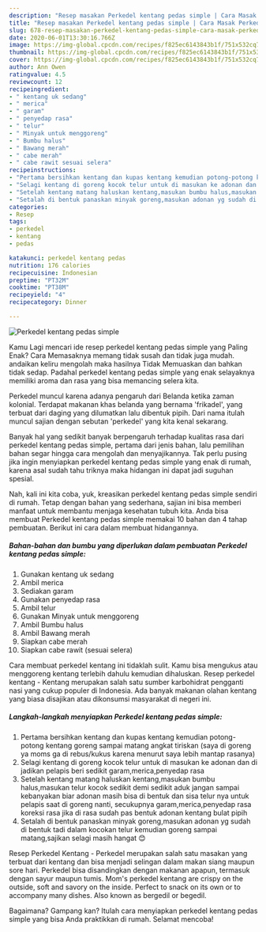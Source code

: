 ```yaml
---
description: "Resep masakan Perkedel kentang pedas simple | Cara Masak Perkedel kentang pedas simple Yang Enak Banget"
title: "Resep masakan Perkedel kentang pedas simple | Cara Masak Perkedel kentang pedas simple Yang Enak Banget"
slug: 678-resep-masakan-perkedel-kentang-pedas-simple-cara-masak-perkedel-kentang-pedas-simple-yang-enak-banget
date: 2020-06-01T13:30:16.766Z
image: https://img-global.cpcdn.com/recipes/f825ec6143843b1f/751x532cq70/perkedel-kentang-pedas-simple-foto-resep-utama.jpg
thumbnail: https://img-global.cpcdn.com/recipes/f825ec6143843b1f/751x532cq70/perkedel-kentang-pedas-simple-foto-resep-utama.jpg
cover: https://img-global.cpcdn.com/recipes/f825ec6143843b1f/751x532cq70/perkedel-kentang-pedas-simple-foto-resep-utama.jpg
author: Ann Owen
ratingvalue: 4.5
reviewcount: 12
recipeingredient:
- " kentang uk sedang"
- " merica"
- " garam"
- " penyedap rasa"
- " telur"
- " Minyak untuk menggoreng"
- " Bumbu halus"
- " Bawang merah"
- " cabe merah"
- " cabe rawit sesuai selera"
recipeinstructions:
- "Pertama bersihkan kentang dan kupas kentang kemudian potong-potong kentang goreng sampai matang angkat tiriskan (saya di goreng ya moms ga di rebus/kukus karena menurut saya lebih mantap rasanya)"
- "Selagi kentang di goreng kocok telur untuk di masukan ke adonan dan di jadikan pelapis beri sedikit garam,merica,penyedap rasa"
- "Setelah kentang matang haluskan kentang,masukan bumbu halus,masukan telur kocok sedikit demi sedikit aduk jangan sampai kebanyakan biar adonan masih bisa di bentuk dan sisa telur nya untuk pelapis saat di goreng nanti, secukupnya garam,merica,penyedap rasa koreksi rasa jika di rasa sudah pas bentuk adonan kentang bulat pipih"
- "Setalah di bentuk panaskan minyak goreng,masukan adonan yg sudah di bentuk tadi dalam kocokan telur kemudian goreng sampai matang,sajikan selagi masih hangat 😊"
categories:
- Resep
tags:
- perkedel
- kentang
- pedas

katakunci: perkedel kentang pedas 
nutrition: 176 calories
recipecuisine: Indonesian
preptime: "PT32M"
cooktime: "PT38M"
recipeyield: "4"
recipecategory: Dinner

---
```



![Perkedel kentang pedas simple](https://img-global.cpcdn.com/recipes/f825ec6143843b1f/751x532cq70/perkedel-kentang-pedas-simple-foto-resep-utama.jpg)

Kamu Lagi mencari ide resep perkedel kentang pedas simple yang Paling Enak? Cara Memasaknya memang tidak susah dan tidak juga mudah. andaikan keliru mengolah maka hasilnya Tidak Memuaskan dan bahkan tidak sedap. Padahal perkedel kentang pedas simple yang enak selayaknya memiliki aroma dan rasa yang bisa memancing selera kita.

Perkedel muncul karena adanya pengaruh dari Belanda ketika zaman kolonial. Terdapat makanan khas belanda yang bernama &#39;frikadel&#39;, yang terbuat dari daging yang dilumatkan lalu dibentuk pipih. Dari nama itulah muncul sajian dengan sebutan &#39;perkedel&#39; yang kita kenal sekarang.

Banyak hal yang sedikit banyak berpengaruh terhadap kualitas rasa dari perkedel kentang pedas simple, pertama dari jenis bahan, lalu pemilihan bahan segar hingga cara mengolah dan menyajikannya. Tak perlu pusing jika ingin menyiapkan perkedel kentang pedas simple yang enak di rumah, karena asal sudah tahu triknya maka hidangan ini dapat jadi suguhan spesial.


Nah, kali ini kita coba, yuk, kreasikan perkedel kentang pedas simple sendiri di rumah. Tetap dengan bahan yang sederhana, sajian ini bisa memberi manfaat untuk membantu menjaga kesehatan tubuh kita. Anda bisa membuat Perkedel kentang pedas simple memakai 10 bahan dan 4 tahap pembuatan. Berikut ini cara dalam membuat hidangannya.

<!--inarticleads1-->

##### Bahan-bahan dan bumbu yang diperlukan dalam pembuatan Perkedel kentang pedas simple:

1. Gunakan  kentang uk sedang
1. Ambil  merica
1. Sediakan  garam
1. Gunakan  penyedap rasa
1. Ambil  telur
1. Gunakan  Minyak untuk menggoreng
1. Ambil  Bumbu halus
1. Ambil  Bawang merah
1. Siapkan  cabe merah
1. Siapkan  cabe rawit (sesuai selera)


Cara membuat perkedel kentang ini tidaklah sulit. Kamu bisa mengukus atau menggoreng kentang terlebih dahulu kemudian dihaluskan. Resep perkedel kentang - Kentang merupakan salah satu sumber karbohidrat pengganti nasi yang cukup populer di Indonesia. Ada banyak makanan olahan kentang yang biasa disajikan atau dikonsumsi masyarakat di negeri ini. 

<!--inarticleads2-->

##### Langkah-langkah menyiapkan Perkedel kentang pedas simple:

1. Pertama bersihkan kentang dan kupas kentang kemudian potong-potong kentang goreng sampai matang angkat tiriskan (saya di goreng ya moms ga di rebus/kukus karena menurut saya lebih mantap rasanya)
1. Selagi kentang di goreng kocok telur untuk di masukan ke adonan dan di jadikan pelapis beri sedikit garam,merica,penyedap rasa
1. Setelah kentang matang haluskan kentang,masukan bumbu halus,masukan telur kocok sedikit demi sedikit aduk jangan sampai kebanyakan biar adonan masih bisa di bentuk dan sisa telur nya untuk pelapis saat di goreng nanti, secukupnya garam,merica,penyedap rasa koreksi rasa jika di rasa sudah pas bentuk adonan kentang bulat pipih
1. Setalah di bentuk panaskan minyak goreng,masukan adonan yg sudah di bentuk tadi dalam kocokan telur kemudian goreng sampai matang,sajikan selagi masih hangat 😊


Resep Perkedel Kentang - Perkedel merupakan salah satu masakan yang terbuat dari kentang dan bisa menjadi selingan dalam makan siang maupun sore hari. Perkedel bisa disandingkan dengan makanan apapun, termasuk dengan sayur maupun tumis. Mom&#39;s perkedel kentang are crispy on the outside, soft and savory on the inside. Perfect to snack on its own or to accompany many dishes. Also known as bergedil or begedil. 

Bagaimana? Gampang kan? Itulah cara menyiapkan perkedel kentang pedas simple yang bisa Anda praktikkan di rumah. Selamat mencoba!
